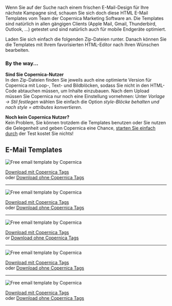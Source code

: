Wenn Sie auf der Suche nach einem frischen E-Mail-Design für Ihre
nächste Kampagne sind, schauen Sie sich doch diese HTML E-Mail Templates
vom Team der Copernica Marketing Software an. Die Templates sind
natürlich in allen gängigen Clients (Apple Mail, Gmail, Thunderbird,
Outlook, ...) getestet und sind natürlich auch für mobile Endgeräte
optimiert.

Laden Sie sich einfach die folgenden Zip-Dateien runter. Danach können
Sie die Templates mit Ihrem favorisierten HTML-Editor nach Ihren
Wünschen bearbeiten.

### By the way...

**Sind Sie Copernica-Nutzer**\
In den Zip-Dateien finden Sie jeweils auch eine optimierte Version für
Copernica mit Loop-, Text- und Bildblöcken, sodass Sie nicht in den
HTML-Code abtauchen müssen, um Inhalte einzubauen. Nach dem Upload
müssen Sie Copernica nur noch eine Einstellung vornehmen: Unter *Vorlage
-\> Stil festlegen* wählen Sie einfach die Option *style-Blöcke behalten
und nach style = attributes konvertieren*.

**Noch kein Copernica Nutzer?**\
Kein Problem, Sie können trotzdem die Templates benutzen oder Sie nutzen
die Gelegenheit und geben Copernica eine Chance, [starten Sie einfach
durch](https://www.copernica.com/de/trial "get started") der Test kostet
Sie nichts!

E-Mail Templates
----------------

![Free email template by
Copernica](../images/html-email-template-copernica-1.jpg)

[Download mit Copernica
Tags](../images/template-1-with-copernica-tags.zip) \
 oder [Download ohne Copernica
Tags](../images/template-1-without-copernica-tags.zip)

* * * * *

![Free email template by
Copernica](../images/html-email-template-copernica-2.jpg)

[Download mit Copernica
Tags](../images/template-2-with-copernica-tags.zip) \
 oder [Download ohne Copernica
Tags](../images/template-2-without-copernica-tags.zip)

* * * * *

![Free email template by
Copernica](../images/html-email-template-copernica-3.jpg)

[Download mit Copernica
Tags](../images/template-3-with-copernica-tags.zip) \
 or [Download ohne Copernica
Tags](../images/template-3-without-copernica-tags.zip)

* * * * *

![Free email template by
Copernica](../images/html-email-template-copernica-4.jpg)

[Download mit Copernica
Tags](../images/template-4-with-copernica-tags.zip) \
 oder [Download ohne Copernica
Tags](../images/template-4-without-copernica-tags.zip)

* * * * *

![Free email template by
Copernica](../images/html-email-template-copernica-5.jpg)

[Download mit Copernica
Tags](../images/template-5-with-copernica-tags.zip) \
 oder [Download ohne Copernica
Tags](../images/template-5-without-copernica-tags.zip)
